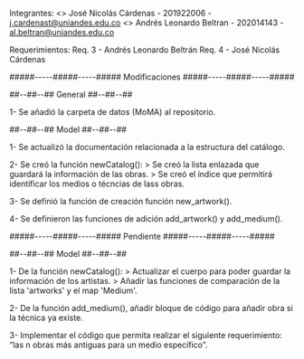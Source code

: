 Integrantes:
 <> José Nicolás Cárdenas - 201922006 - j.cardenast@uniandes.edu.co
 <> Andrés Leonardo Beltran - 202014143 - al.beltran@uniandes.edu.co

Requerimientos:
 Req. 3 - Andrés Leonardo Beltrán
 Req. 4 - José Nicolás Cárdenas



#####-----#####-----#####   Modificaciones   #####-----#####-----#####


##--##--##  General  ##--##--##

 1- Se añadió la carpeta de datos (MoMA) al repositorio.


##--##--##  Model  ##--##--##

 1- Se actualizó la documentación relacionada a la estructura del catálogo.

 2- Se creó la función newCatalog():
    > Se creó la lista enlazada que guardará la información de las obras.
    > Se creó el índice que permitirá identificar los medios o técncias de lass obras.

 3- Se definió la función de creación función new_artwork().

 4- Se definieron las funciones de adición add_artwork() y add_medium().



#####-----#####-----#####   Pendiente   #####-----#####-----#####


##--##--##  Model  ##--##--##

 1- De la función newCatalog():
    > Actualizar el cuerpo para poder guardar la información de los artistas.
    > Añadir las funciones de comparación de la lista 'artworks' y el map 'Medium'.

 2- De la función add_medium(), añadir bloque de código para añadir obra si la técnica ya existe.

 3- Implementar el código que permita realizar el siguiente requerimiento: “las n obras más antiguas para un medio específico”.